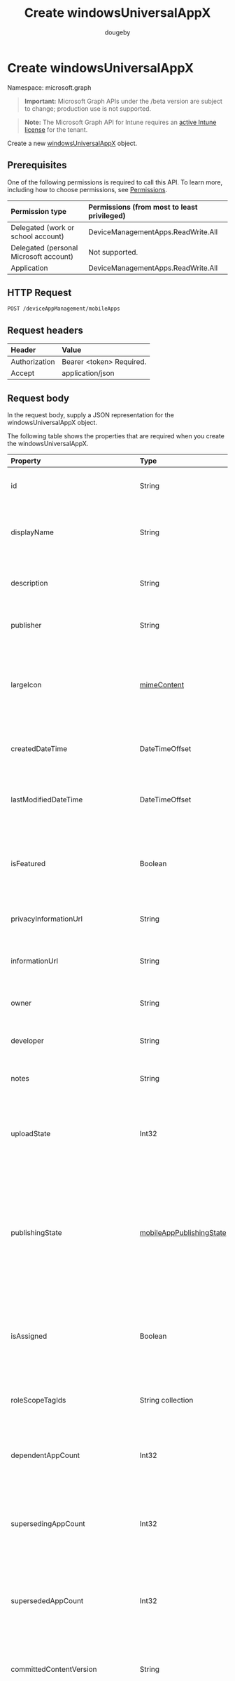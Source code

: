 ﻿---
title: "Create windowsUniversalAppX"
description: "Create a new windowsUniversalAppX object."
author: "dougeby"
localization_priority: Normal
ms.prod: "intune"
doc_type: apiPageType
---

# Create windowsUniversalAppX

Namespace: microsoft.graph

> **Important:** Microsoft Graph APIs under the /beta version are subject to change; production use is not supported.

> **Note:** The Microsoft Graph API for Intune requires an [active Intune license](https://go.microsoft.com/fwlink/?linkid=839381) for the tenant.

Create a new [windowsUniversalAppX](../resources/intune-apps-windowsuniversalappx.md) object.

## Prerequisites

One of the following permissions is required to call this API. To learn more, including how to choose permissions, see [Permissions](/graph/permissions-reference).

| Permission type                        | Permissions (from most to least privileged) |
| :------------------------------------- | :------------------------------------------ |
| Delegated (work or school account)     | DeviceManagementApps.ReadWrite.All          |
| Delegated (personal Microsoft account) | Not supported.                              |
| Application                            | DeviceManagementApps.ReadWrite.All          |

## HTTP Request

<!-- {
  "blockType": "ignored"
}
-->

```http
POST /deviceAppManagement/mobileApps
```

## Request headers

| Header        | Value                          |
| :------------ | :----------------------------- |
| Authorization | Bearer &lt;token&gt; Required. |
| Accept        | application/json               |

## Request body

In the request body, supply a JSON representation for the windowsUniversalAppX object.

The following table shows the properties that are required when you create the windowsUniversalAppX.

| Property                        | Type                                                                                       | Description                                                                                                                                                                                                                    |
| :------------------------------ | :----------------------------------------------------------------------------------------- | :----------------------------------------------------------------------------------------------------------------------------------------------------------------------------------------------------------------------------- |
| id                              | String                                                                                     | Key of the entity. Inherited from [mobileApp](../resources/intune-shared-mobileapp.md)                                                                                                                                         |
| displayName                     | String                                                                                     | The admin provided or imported title of the app. Inherited from [mobileApp](../resources/intune-shared-mobileapp.md)                                                                                                           |
| description                     | String                                                                                     | The description of the app. Inherited from [mobileApp](../resources/intune-shared-mobileapp.md)                                                                                                                                |
| publisher                       | String                                                                                     | The publisher of the app. Inherited from [mobileApp](../resources/intune-shared-mobileapp.md)                                                                                                                                  |
| largeIcon                       | [mimeContent](../resources/intune-shared-mimecontent.md)                                   | The large icon, to be displayed in the app details and used for upload of the icon. Inherited from [mobileApp](../resources/intune-shared-mobileapp.md)                                                                        |
| createdDateTime                 | DateTimeOffset                                                                             | The date and time the app was created. Inherited from [mobileApp](../resources/intune-shared-mobileapp.md)                                                                                                                     |
| lastModifiedDateTime            | DateTimeOffset                                                                             | The date and time the app was last modified. Inherited from [mobileApp](../resources/intune-shared-mobileapp.md)                                                                                                               |
| isFeatured                      | Boolean                                                                                    | The value indicating whether the app is marked as featured by the admin. Inherited from [mobileApp](../resources/intune-shared-mobileapp.md)                                                                                   |
| privacyInformationUrl           | String                                                                                     | The privacy statement Url. Inherited from [mobileApp](../resources/intune-shared-mobileapp.md)                                                                                                                                 |
| informationUrl                  | String                                                                                     | The more information Url. Inherited from [mobileApp](../resources/intune-shared-mobileapp.md)                                                                                                                                  |
| owner                           | String                                                                                     | The owner of the app. Inherited from [mobileApp](../resources/intune-shared-mobileapp.md)                                                                                                                                      |
| developer                       | String                                                                                     | The developer of the app. Inherited from [mobileApp](../resources/intune-shared-mobileapp.md)                                                                                                                                  |
| notes                           | String                                                                                     | Notes for the app. Inherited from [mobileApp](../resources/intune-shared-mobileapp.md)                                                                                                                                         |
| uploadState                     | Int32                                                                                      | The upload state. Possible values are: 0 - `Not Ready`, 1 - `Ready`, 2 - `Processing`. Inherited from [mobileApp](../resources/intune-shared-mobileapp.md)                                                                     |
| publishingState                 | [mobileAppPublishingState](../resources/intune-apps-mobileapppublishingstate.md)           | The publishing state for the app. The app cannot be assigned unless the app is published. Inherited from [mobileApp](../resources/intune-shared-mobileapp.md). Possible values are: `notPublished`, `processing`, `published`. |
| isAssigned                      | Boolean                                                                                    | The value indicating whether the app is assigned to at least one group. Inherited from [mobileApp](../resources/intune-shared-mobileapp.md)                                                                                    |
| roleScopeTagIds                 | String collection                                                                          | List of scope tag ids for this mobile app. Inherited from [mobileApp](../resources/intune-shared-mobileapp.md)                                                                                                                 |
| dependentAppCount               | Int32                                                                                      | The total number of dependencies the child app has. Inherited from [mobileApp](../resources/intune-shared-mobileapp.md)                                                                                                        |
| supersedingAppCount             | Int32                                                                                      | The total number of apps this app directly or indirectly supersedes. Inherited from [mobileApp](../resources/intune-shared-mobileapp.md)                                                                                       |
| supersededAppCount              | Int32                                                                                      | The total number of apps this app is directly or indirectly superseded by. Inherited from [mobileApp](../resources/intune-shared-mobileapp.md)                                                                                 |
| committedContentVersion         | String                                                                                     | The internal committed content version. Inherited from [mobileLobApp](../resources/intune-apps-mobilelobapp.md)                                                                                                                |
| fileName                        | String                                                                                     | The name of the main Lob application file. Inherited from [mobileLobApp](../resources/intune-apps-mobilelobapp.md)                                                                                                             |
| size                            | Int64                                                                                      | The total size, including all uploaded files. Inherited from [mobileLobApp](../resources/intune-apps-mobilelobapp.md)                                                                                                          |
| applicableArchitectures         | [windowsArchitecture](../resources/intune-apps-windowsarchitecture.md)                     | The Windows architecture(s) for which this app can run on. Possible values are: `none`, `x86`, `x64`, `arm`, `neutral`, `arm64`.                                                                                               |
| applicableDeviceTypes           | [windowsDeviceType](../resources/intune-apps-windowsdevicetype.md)                         | The Windows device type(s) for which this app can run on. Possible values are: `none`, `desktop`, `mobile`, `holographic`, `team`.                                                                                             |
| identityName                    | String                                                                                     | The Identity Name.                                                                                                                                                                                                             |
| identityPublisherHash           | String                                                                                     | The Identity Publisher Hash.                                                                                                                                                                                                   |
| identityResourceIdentifier      | String                                                                                     | The Identity Resource Identifier.                                                                                                                                                                                              |
| isBundle                        | Boolean                                                                                    | Whether or not the app is a bundle.                                                                                                                                                                                            |
| minimumSupportedOperatingSystem | [windowsMinimumOperatingSystem](../resources/intune-apps-windowsminimumoperatingsystem.md) | The value for the minimum applicable operating system.                                                                                                                                                                         |
| identityVersion                 | String                                                                                     | The identity version.                                                                                                                                                                                                          |

## Response

If successful, this method returns a `201 Created` response code and a [windowsUniversalAppX](../resources/intune-apps-windowsuniversalappx.md) object in the response body.

## Example

### Request

Here is an example of the request.

```http
POST https://graph.microsoft.com/beta/deviceAppManagement/mobileApps
Content-type: application/json
Content-length: 1518

{
  "@odata.type": "#microsoft.graph.windowsUniversalAppX",
  "displayName": "Display Name value",
  "description": "Description value",
  "publisher": "Publisher value",
  "largeIcon": {
    "@odata.type": "microsoft.graph.mimeContent",
    "type": "Type value",
    "value": "dmFsdWU="
  },
  "isFeatured": true,
  "privacyInformationUrl": "https://example.com/privacyInformationUrl/",
  "informationUrl": "https://example.com/informationUrl/",
  "owner": "Owner value",
  "developer": "Developer value",
  "notes": "Notes value",
  "uploadState": 11,
  "publishingState": "processing",
  "isAssigned": true,
  "roleScopeTagIds": [
    "Role Scope Tag Ids value"
  ],
  "dependentAppCount": 1,
  "supersedingAppCount": 3,
  "supersededAppCount": 2,
  "committedContentVersion": "Committed Content Version value",
  "fileName": "File Name value",
  "size": 4,
  "applicableArchitectures": "x86",
  "applicableDeviceTypes": "desktop",
  "identityName": "Identity Name value",
  "identityPublisherHash": "Identity Publisher Hash value",
  "identityResourceIdentifier": "Identity Resource Identifier value",
  "isBundle": true,
  "minimumSupportedOperatingSystem": {
    "@odata.type": "microsoft.graph.windowsMinimumOperatingSystem",
    "v8_0": true,
    "v8_1": true,
    "v10_0": true,
    "v10_1607": true,
    "v10_1703": true,
    "v10_1709": true,
    "v10_1803": true,
    "v10_1809": true,
    "v10_1903": true
  },
  "identityVersion": "Identity Version value"
}
```

### Response

Here is an example of the response. Note: The response object shown here may be truncated for brevity. All of the properties will be returned from an actual call.

```http
HTTP/1.1 201 Created
Content-Type: application/json
Content-Length: 1690

{
  "@odata.type": "#microsoft.graph.windowsUniversalAppX",
  "id": "4bc47eba-7eba-4bc4-ba7e-c44bba7ec44b",
  "displayName": "Display Name value",
  "description": "Description value",
  "publisher": "Publisher value",
  "largeIcon": {
    "@odata.type": "microsoft.graph.mimeContent",
    "type": "Type value",
    "value": "dmFsdWU="
  },
  "createdDateTime": "2017-01-01T00:02:43.5775965-08:00",
  "lastModifiedDateTime": "2017-01-01T00:00:35.1329464-08:00",
  "isFeatured": true,
  "privacyInformationUrl": "https://example.com/privacyInformationUrl/",
  "informationUrl": "https://example.com/informationUrl/",
  "owner": "Owner value",
  "developer": "Developer value",
  "notes": "Notes value",
  "uploadState": 11,
  "publishingState": "processing",
  "isAssigned": true,
  "roleScopeTagIds": [
    "Role Scope Tag Ids value"
  ],
  "dependentAppCount": 1,
  "supersedingAppCount": 3,
  "supersededAppCount": 2,
  "committedContentVersion": "Committed Content Version value",
  "fileName": "File Name value",
  "size": 4,
  "applicableArchitectures": "x86",
  "applicableDeviceTypes": "desktop",
  "identityName": "Identity Name value",
  "identityPublisherHash": "Identity Publisher Hash value",
  "identityResourceIdentifier": "Identity Resource Identifier value",
  "isBundle": true,
  "minimumSupportedOperatingSystem": {
    "@odata.type": "microsoft.graph.windowsMinimumOperatingSystem",
    "v8_0": true,
    "v8_1": true,
    "v10_0": true,
    "v10_1607": true,
    "v10_1703": true,
    "v10_1709": true,
    "v10_1803": true,
    "v10_1809": true,
    "v10_1903": true
  },
  "identityVersion": "Identity Version value"
}
```
